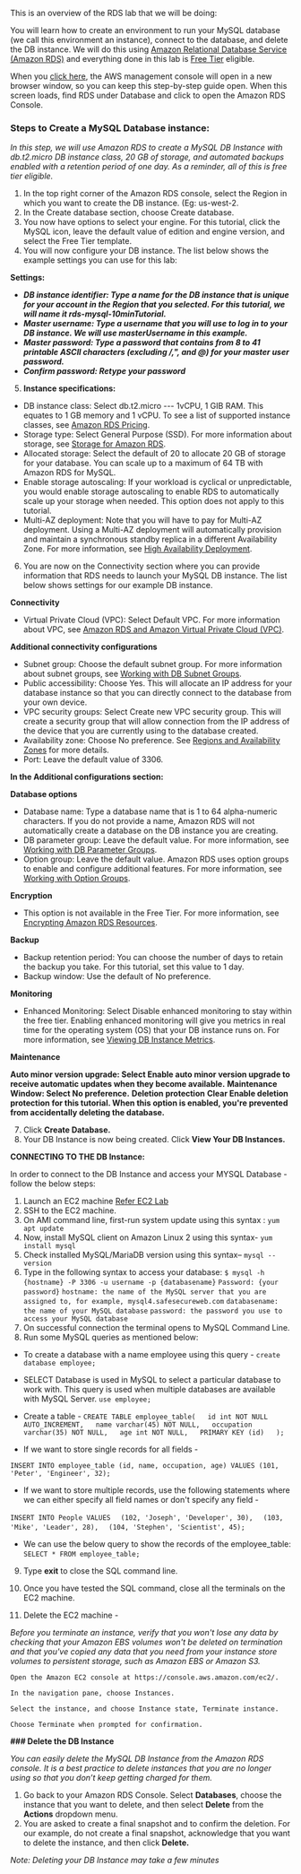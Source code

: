 
This is an overview of the RDS lab that we will be doing:

You will learn how to create an environment to run your MySQL database (we call this environment an instance), connect to the database, and delete the DB instance.  We will do this using [Amazon Relational Database Service (Amazon RDS)](https://aws.amazon.com/rds/mysql/) and everything done in this lab is [Free Tier](https://aws.amazon.com/free/) eligible.

When you [click here](https://console.aws.amazon.com/console/home?region=us-east-1), the AWS management console will open in a new browser window, so you can keep this step-by-step guide open. When this screen loads, find RDS under Database and click to open the Amazon RDS Console.

###  **Steps to Create a MySQL Database instance**:

_In this step, we will use Amazon RDS to create a MySQL DB Instance with db.t2.micro DB instance class, 20 GB of storage, and automated backups enabled with a retention period of one day. As a reminder, all of this is free tier eligible._

1. In the top right corner of the Amazon RDS console, select the Region in which you want to create the DB instance. (Eg: us-west-2.
2. In the Create database section, choose Create database.
3. You now have options to select your engine.  For this tutorial, click the MySQL icon, leave the default value of edition and engine version, and 
   select the Free Tier template.
4. You will now configure your DB instance. The list below shows the example settings you can use for this lab:
  
 **Settings:**

* _**DB instance identifier: Type a name for the DB instance that is unique for your account in the Region that you selected. For this tutorial, we will name it rds-mysql-10minTutorial.**_
* _**Master username: Type a username that you will use to log in to your DB instance. We will use masterUsername in this example.**_
* _**Master password: Type a password that contains from 8 to 41 printable ASCII characters (excluding /,", and @) for your master user password.**_
* _**Confirm password: Retype your password**_

5. **Instance specifications:**
* DB instance class: Select db.t2.micro --- 1vCPU, 1 GIB RAM. This equates to 1 GB memory and 1 vCPU. To see a list of supported instance classes, see [Amazon RDS Pricing](https://aws.amazon.com/rds/pricing/).
* Storage type: Select General Purpose (SSD). For more information about storage, see [Storage for Amazon RDS](http://docs.aws.amazon.com/AmazonRDS/latest/UserGuide/CHAP_Storage.html).
* Allocated storage: Select the default of 20 to allocate 20 GB of storage for your database. You can scale up to a maximum of 64 TB with Amazon RDS for MySQL.
* Enable storage autoscaling: If your workload is cyclical or unpredictable, you would enable storage autoscaling to enable RDS to automatically scale up your storage when needed. This option does not apply to this tutorial.
* Multi-AZ deployment: Note that you will have to pay for Multi-AZ deployment. Using a Multi-AZ deployment will automatically provision and maintain a synchronous standby replica in a different Availability Zone. For more information, see [High Availability Deployment](https://docs.aws.amazon.com/AmazonRDS/latest/UserGuide/Concepts.MultiAZ.html).

6. You are now on the Connectivity section where you can provide information that RDS needs to launch your MySQL DB instance. The list below shows settings for our example DB instance.

**Connectivity**

* Virtual Private Cloud (VPC): Select Default VPC. For more information about VPC, see [Amazon RDS and Amazon Virtual Private Cloud (VPC)](http://docs.aws.amazon.com/AmazonRDS/latest/UserGuide/Overview.RDSVPC.html).

**Additional connectivity configurations**
* Subnet group: Choose the default subnet group. For more information about subnet groups, see [Working with DB Subnet Groups](http://docs.aws.amazon.com/AmazonRDS/latest/UserGuide/USER_VPC.WorkingWithRDSInstanceinaVPC.html#USER_VPC.Subnets).
* Public accessibility: Choose Yes. This will allocate an IP address for your database instance so that you can directly connect to the database from your own device.
* VPC security groups: Select Create new VPC security group. This will create a security group that will allow connection from the IP address of the device that you are currently using to the database created.
* Availability zone: Choose No preference. See [Regions and Availability Zones](https://docs.aws.amazon.com/AmazonRDS/latest/UserGuide/Concepts.RegionsAndAvailabilityZones.html) for more details.
* Port: Leave the default value of 3306.

**In the Additional configurations section:**

**Database options**

* Database name: Type a database name that is 1 to 64 alpha-numeric characters. If you do not provide a name, Amazon RDS will not automatically create a database on the DB instance you are creating.
* DB parameter group: Leave the default value. For more information, see [Working with DB Parameter Groups](http://docs.aws.amazon.com/AmazonRDS/latest/UserGuide/USER_WorkingWithParamGroups.html).
* Option group: Leave the default value. Amazon RDS uses option groups to enable and configure additional features. For more information, see [Working with Option Groups](http://docs.aws.amazon.com/AmazonRDS/latest/UserGuide/USER_WorkingWithOptionGroups.html).

**Encryption**
* This option is not available in the Free Tier. For more information, see [Encrypting Amazon RDS Resources](http://docs.aws.amazon.com/AmazonRDS/latest/UserGuide/Overview.Encryption.html). 

**Backup**

* Backup retention period: You can choose the number of days to retain the backup you take. For this tutorial, set this value to 1 day.
* Backup window: Use the default of No preference.

**Monitoring**

* Enhanced Monitoring: Select Disable enhanced monitoring to stay within the free tier. Enabling enhanced monitoring will give you metrics in real time for the operating system (OS) that your DB instance runs on. For more information, see [Viewing DB Instance Metrics](http://docs.aws.amazon.com/AmazonRDS/latest/UserGuide/USER_Monitoring.html).

**Maintenance**

**Auto minor version upgrade: Select Enable auto minor version upgrade to receive automatic updates when they become available.**
**Maintenance Window: Select No preference.**
**Deletion protection**
**Clear Enable deletion protection for this tutorial. When this option is enabled, you're prevented from accidentally deleting the database.**

7. Click **Create Database.** 
8. Your DB Instance is now being created.  Click **View Your DB Instances.**


**CONNECTING TO THE DB Instance:**

In order to connect to the DB Instance and access your MYSQL Database - follow the below steps:

1. Launch an EC2 machine [Refer EC2 Lab](https://github.com/varoonsahgal/cg-cloud-foundations/wiki/EC2-Lab) 
2. SSH to the EC2 machine.
3. On AMI command line, first-run system update using this syntax : `yum apt update`
4. Now, install MySQL client on Amazon Linux 2 using this syntax- `yum install mysql`
5. Check installed MySQL/MariaDB version using this syntax– `mysql --version`
6. Type in the following syntax to access your database:
`$ mysql -h {hostname} -P 3306 -u username -p {databasename}`
`Password: {your password}`
`hostname: the name of the MySQL server that you are assigned to, for example, mysql4.safesecureweb.com`
`databasename: the name of your MySQL database`
`password: the password you use to access your MySQL database`
7. On successful connection the terminal opens to MySQL Command Line. 
8. Run some MySQL queries as mentioned below:

* To create a database with a name employee using this query - `create database employee;`
* SELECT Database is used in MySQL to select a particular database to work with. This query is used when multiple databases are available with MySQL Server. `use employee; ` 
* Create a table - `CREATE TABLE employee_table(  
    id int NOT NULL AUTO_INCREMENT,  
    name varchar(45) NOT NULL,  
    occupation varchar(35) NOT NULL,  
    age int NOT NULL,  
    PRIMARY KEY (id)  
);  `

*  If we want to store single records for all fields - 

`INSERT INTO employee_table (id, name, occupation, age) VALUES (101, 'Peter', 'Engineer', 32);`  

* If we want to store multiple records, use the following statements where we can either specify all field names or don't specify any field -

`INSERT INTO People VALUES  `
`(102, 'Joseph', 'Developer', 30),  `
`(103, 'Mike', 'Leader', 28),  `
`(104, 'Stephen', 'Scientist', 45); `

* We can use the below query to show the records of the employee_table:
`SELECT * FROM employee_table;  `

9. Type **exit** to close the SQL command line. 

10. Once you have tested the SQL command, close all the terminals on the EC2 machine. 

11. Delete the EC2 machine - 

_Before you terminate an instance, verify that you won't lose any data by checking that your Amazon EBS volumes won't be deleted on termination and that you've copied any data that you need from your instance store volumes to persistent storage, such as Amazon EBS or Amazon S3._

`Open the Amazon EC2 console at https://console.aws.amazon.com/ec2/.`

`In the navigation pane, choose Instances.`

`Select the instance, and choose Instance state, Terminate instance.`

`Choose Terminate when prompted for confirmation.`



**### Delete the DB Instance**

_You can easily delete the MySQL DB Instance from the Amazon RDS console. It is a best practice to delete instances that you are no longer using so that you don’t keep getting charged for them._

1. Go back to your Amazon RDS Console. Select **Databases**, choose the instance that you want to delete, and then select **Delete** from the **Actions** dropdown menu.
2. You are asked to create a final snapshot and to confirm the deletion. For our example, do not create a final snapshot, acknowledge that you want to delete the instance, and then click **Delete.** 

_Note: Deleting your DB Instance may take a few minutes_
